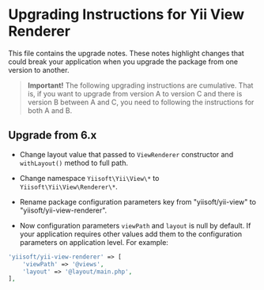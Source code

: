 # Upgrading Instructions for Yii View Renderer

This file contains the upgrade notes. These notes highlight changes that could break your
application when you upgrade the package from one version to another.

> **Important!** The following upgrading instructions are cumulative. That is, if you want
> to upgrade from version A to version C and there is version B between A and C, you need
> to following the instructions for both A and B.

## Upgrade from 6.x

- Change layout value that passed to `ViewRenderer` constructor and `withLayout()` method to full path.
- Change namespace `Yiisoft\Yii\View\*` to `Yiisoft\Yii\View\Renderer\*`.
- Rename package configuration parameters key from "yiisoft/yii-view" to "yiisoft/yii-view-renderer".

- Now configuration parameters `viewPath` and `layout` is null by default. If your application requires other values add
  them to the configuration parameters on application level. For example:

```php
'yiisoft/yii-view-renderer' => [
    'viewPath' => '@views',
    'layout' => '@layout/main.php',
],
```
